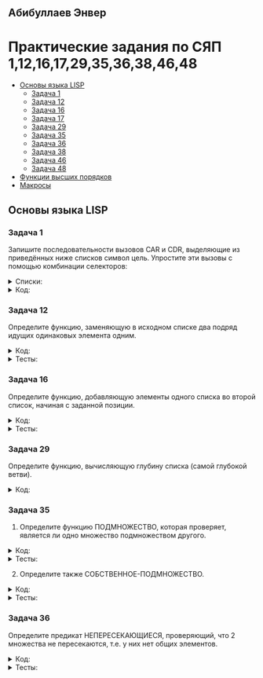 ## Абибуллаев Энвер

# Практические задания по СЯП 1,12,16,17,29,35,36,38,46,48
- [Основы языка LISP](#Основы-языка-LISP)
  - [Задача 1](#Задача-1)
  - [Задача 12](#Задача-12)
  - [Задача 16](#Задача-16)
  - [Задача 17](#Задача-17)
  - [Задача 29](#Задача-29)
  - [Задача 35](#Задача-35)
  - [Задача 36](#Задача-36)
  - [Задача 38](#Задача-38)
  - [Задача 46](#Задача-46)
  - [Задача 48](#Задача-48)
- [Функции высших порядков](#Функции-высших-порядков)
- [Макросы](#Макросы)
  
## Основы языка LISP
### Задача 1
  Запишите последовательности вызовов CAR и CDR, выделяющие из приведённых ниже списков символ цель. Упростите эти вызовы с помощью комбинации селекторов:
<details><summary>Списки:</summary>
<p>
 
  ```lisp
  (1 2 цель 3 4)
  ((1) (2 цель) (3 (4)))
  ((1 (2 (3 4 цель))))
  ```
</p>
</details>
<details><summary>Код:</summary>
<p>
	
  ```lisp
  (print (caar(cdaddr '(1 2 '(цель) 3 4)))) ; => ЦЕЛЬ

  (print (caar(cdadr(cadr '((1) (2 '(цель)) (3 (4))))))) ; => ЦЕЛЬ

  (print (caadar(cddar(cdadar '((1 (2 (3 4 '(цель))))))))) ; => ЦЕЛЬ
  ```
</p>
</details>

### Задача 12
  Определите функцию, заменяющую в исходном списке два подряд идущих одинаковых элемента одним.
<details><summary>Код:</summary>
<p>
	
```lisp
(defun ReplaceInList (li)
	(if (null li)
		nil
		(( lambda (first second re-tail)
			(if (equal first second)
				re-tail 
				(cons first re-tail)
			)
		) (car li) (cadr li) (ReplaceInList (cdr li)) ) 
	)
)
```
</p>
</details>
<details><summary>Тесты:</summary>
<p>

```lisp
(print (ReplaceInList '(3 3 4 5 5 10 10 10 11))) ; => (3 4 5 10 11)

(print (ReplaceInList '(12 12 56 67 88 88))) ; => (12 56 67 88)

(print (ReplaceInList '(0 0 0 43 4))) ; => (0 43 4) 
```
</p>
</details>

### Задача 16
  Определите функцию, добавляющую элементы одного списка во второй список, начиная с заданной позиции.
<details><summary>Код:</summary>
<p>

  ```lisp
  (defun AddInList (list additionalList index) 
    ((lambda (head tail) 
      (cond ((equal 0 index) (cons additionalList list))
        (t (cons head (AddInList tail additionalList (- index 1))))
        )
      )
      (car list)
      (cdr list)
    )
  )
```
</p>
</details>
<details><summary>Тесты:</summary>
<p>
	
```lisp
(print(AddInList '(1 2 3 4 5 7 8 9) "Put me Here" 4)) ; => (1 2 3 4 "Put me Here" 5 7 8 9)
(print(AddInList '(1 2 3 4 5 7 8 9) "Put me Here" 0)) ; => ("Put me Here" 1 2 3 4 5 7 8 9)
(print(AddInList '(1 2 3 4 5 7 8 9) "Put me Here" 9)) ; => (1 2 3 4 5 7 8 9 NIL "Put me Here")
```
</p>
</details>

### Задача 29  
  Определите функцию, вычисляющую глубину списка (самой глубокой ветви).
<details><summary>Код:</summary>
<p>
	
```lisp
(defun maxdeep (lst)(
        cond
        ((atom lst) 0)
        (t
            (
                max (+ 1 (maxdeep (car lst))) (maxdeep (cdr lst))
            )
        )
    )
)
```  
</p>
</details>

### Задача 35
  1. Определите функцию ПОДМНОЖЕСТВО, которая проверяет, является ли одно множество подмножеством другого.
<details><summary>Код:</summary>
<p>
	
```lisp
(defun my-member (a li)
	(cond
		((null li) nil)
		((equal a (car li)) T)
		(t (my-member a (cdr li)))
	)
)

(defun subset (a b)
    (not (mapcan (lambda (el)
						(cond 
							((not (my-member el b)) (list T))
						)) a)
	)
)
```  
</p>
</details>

<details><summary>Тесты:</summary>
<p>
	
```lisp
Input: (subset '(1 2 3) '(5 7 8))
Output: NIL

Input: (subset '(8 4 2) '(6 3 4 7 2 8))
Output: T
```  
</p>
</details>

  2. Определите также СОБСТВЕННОЕ-ПОДМНОЖЕСТВО.
<details><summary>Код:</summary>
<p>
	
```lisp
(defun proper-subset (a b)
    (and (subset a b) (not (equal a b)))
)
```  
</p>
</details>

<details><summary>Тесты:</summary>
<p>
	
```lisp
Input: (proper-subset '(1 2 3) '(1 2 3))
Output: NIL

Input: (proper-subset '(1 2 3) '(1 2 3 4 5 6 7 8))
Output: T
```  
</p>
</details>

### Задача 36
  Определите предикат НЕПЕРЕСЕКАЮЩИЕСЯ, проверяющий, что 2 множества не пересекаются, т.е. у них нет общих элементов.
<details><summary>Код:</summary>
<p>
	
```lisp
(defun my-member (a li)
	(cond
		((null li) nil)
		((equal a (car li)) T)
		(t (my-member a (cdr li)))
	)
)

(defun disjoint (a b)
	(not (mapcan (lambda (el)
					(cond 
						((my-member el b) (list T))
					)) a) 
	)
)
```  
</p>
</details>

<details><summary>Тесты:</summary>
<p>
	
```lisp
Input: (disjoint '(1 2 3) '(4 5 6))
Output: T

Input: (disjoint '(2 5 9 1) '(1 6 4 5))
Output: NIL
```  
</p>
</details>
